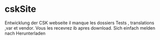 # cskSite
Entwicklung der CSK webseite
il manque les dossiers Tests , translations ,var et vendor. Vous les recevrez ib apres download. Sich einfach melden nach Herunterladen
